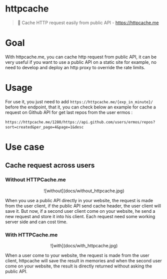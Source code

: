 # httpcache
> 💾 Cache HTTP request easily from public API - https://httpcache.me
# Goal
With httpcache.me, you can cache http request from public API,
it can be very useful if you want to use a public API on a static site for example,
no need to develop and deploy an http proxy to override the rate limits.
# Usage
For use it, you just need to add `https://httpcache.me/{exp_in_minute}/` before the endpoint,
that it, you can check below an example for cache a request on Github API for get last repos from the user ermos :
```shell
https://httpcache.me/1280/https://api.github.com/users/ermos/repos?sort=created&per_page=4&page=1&desc
```
# Use case
## Cache request across users
### Without HTTPCache.me
<center>![without](docs/without_httpcache.jpg)</center>

When you use a public API directly in your website,
the request is made from the user client, if the public API send cache header,
the user client will save it. But now, if a second user client come on your website,
he send a new request and store it into his client. Each request need some working server side and can cost time.
### With HTTPCache.me
<center>![with](docs/with_httpcache.jpg)</center>

When a user come to your website, the request is made from the user client, httpcache will save the result in memories and when
the second user come on your website, the result is directly returned without asking the public API.
